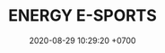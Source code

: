 ---
layout: liga-indigo-team
permalink: /team/:title.html
categories: ROCT
liga: LIGA INDIGO
maincover: /assets/logos/E.png
puntosLJMAYO24: 
date: 2020-08-29 10:29:20 +0700
title: ENERGY E-SPORTS
route: /liga-indigo
tag: johto042024
color: black
puntosLJ202404: 12
grupo: sur
background: '#F16C38'
cover: DFSRU
team: ENERGY E-SPORTS
ID: E
abr: AMBER
puntos: 9
pj: 11


team1: partido4
team2: RUBY2
team3: RUBY3
team4: partido5
team5: partido5
team6: partido4
team7: RUBY7
team8: partido5
team9: partido5


#PARTIDO 1
j1: RONDA 1
maincover1: /assets/logos/DFS.png
p1: AMBER
r1: 2
pp1: SAP
rr1: 1
bg1: ofire
pt1: 0
pj1: 0


#PARTIDO 4
maincover4: /assets/logos/DFS.png
j4: RONDA 4
p4: AMBER
r4: 2
rr4: 0
pp4: DMD
bg4: ofire 
pt4: 0
pj4: 0
#PARTIDO 5
maincover5: /assets/logos/TSR.png
j5: RONDA 5
p5: AMBER
r5: 0
rr5: 2
pp5: TSR
bg5: fire 
pt5: 0
pj5: 0
#PARTIDO 6
j6: RONDA 6
maincover6: /assets/logos/SSI.png
bg6: ofire 
p6: AMBER
r6: 0
rr6: 2 
pp6: SSI
pt6: 0
pj6: 0

#PARTIDO 8
maincover8: /assets/logos/ILEAGUE.png
j8: RONDA 8
p8: AMBER
r8: 2
rr8: 0
pp8: IL
bg8: ofire 
pt8: 0
pj8: 0
#PARTIDO 9
maincover9: /assets/logos/TAE.png
j9: RONDA 9
p9: AMBER
r9: 0
rr9: 2 
pp9: TAE
bg9: fire
pt9: 0
pj9: 0
dia: 31
hora: '21:10'
# pj: 11
# pt1: 0
# pt2: 0
# pt3: 0
# pt4: 0
# pt5: 0
# pt6: 0
# pt7: 0
# pt8: 0
# pt9: 0
# pt10: 0
# pt11: 0
# p1:  ENERGY E-SPORTS
# r1: 0
# bg1: fire bg-danger
# rr1: 0
# pp1: ENERGY E-SPORTS
# p2: ENERGY E-SPORTS
# r2: 0
# rr2: 0
# bg2: fire bg-danger
# pp2: NO SMITE
# p3:  ENERGY E-SPORTS
# r3: 0
# bg3: fire bg-warning
# rr3: 0
# pp3: JAS
# p4:  ENERGY E-SPORTS
# r4: 0
# bg4: fire bg-danger
# rr4: 0
# pp4: DFS DMD
# p5:  ENERGY E-SPORTS
# r5: 0
# bg5: fire bg-warning
# rr5: 0
# pp5: T. SATISFACTION
# p6:  ENERGY E-SPORTS
# r6: 0
# bg6: fire bg-danger
# rr6: 0
# pp6: S.VANGUARD
# p7:  ENERGY E-SPORTS
# r7: 0
# rr7: 0
# bg7: fire bg-danger
# pp7: HGO
# p8:  ENERGY E-SPORTS
# r8: 0
# rr8: 0 
# bg8: fire bg-warning
# pp8: HG REGIOS
# p9:  ENERGY E-SPORTS
# r9: 0
# bg9: fire bg-success
# rr9: 0
# pp9: ZODIAC
# p10: ENERGY E-SPORTS
# r10: 0
# rr10: 0
# bg10: fire bg-danger
# pp10: MBO
# info: 28/05/24
# hora: '22:20'
# r11: 0
# rr11: 0
# bg11: fire bg-danger
# p11:  ENERGY E-SPORTS
# pp11: LAST BREATH

---